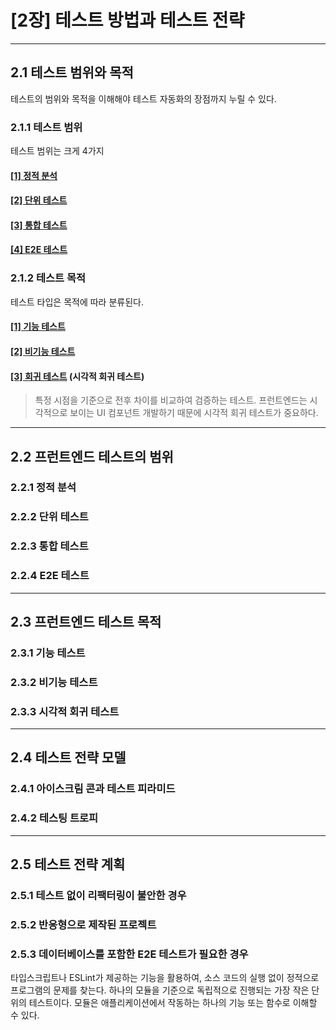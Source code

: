 # [2장] 테스트 방법과 테스트 전략

---

## 2.1 테스트 범위와 목적
테스트의 범위와 목적을 이해해야 테스트 자동화의 장점까지 누릴 수 있다.

### 2.1.1 테스트 범위
테스트 범위는 크게 4가지

#### [[1] 정적 분석](#221-정적-분석)
#### [[2] 단위 테스트](#222-단위-테스트)
#### [[3] 통합 테스트](#223-통합-테스트)
#### [[4] E2E 테스트](#224-E2E-테스트)

### 2.1.2 테스트 목적
테스트 타입은 목적에 따라 분류된다.

#### [[1] 기능 테스트](#231-기능-테스트)
#### [[2] 비기능 테스트](#232-비기능-테스트)
#### [[3] 회귀 테스트](#233-시각적-회귀-테스트) (시각적 회귀 테스트) 
>특정 시점을 기준으로 전후 차이를 비교하여 검증하는 테스트. 
프런트엔드는 시각적으로 보이는 UI 컴포넌트 개발하기 때문에 시각적 회귀 테스트가 중요하다.

---

## 2.2 프런트엔드 테스트의 범위

### 2.2.1 정적 분석
### 2.2.2 단위 테스트
### 2.2.3 통합 테스트
### 2.2.4 E2E 테스트

--- 

## 2.3 프런트엔드 테스트 목적

### 2.3.1 기능 테스트
### 2.3.2 비기능 테스트
### 2.3.3 시각적 회귀 테스트

---

## 2.4 테스트 전략 모델

### 2.4.1 아이스크림 콘과 테스트 피라미드
### 2.4.2 테스팅 트로피

---

## 2.5 테스트 전략 계획

### 2.5.1 테스트 없이 리팩터링이 불안한 경우
### 2.5.2 반응형으로 제작된 프로젝트
### 2.5.3 데이터베이스를 포함한 E2E 테스트가 필요한 경우





타입스크립트나 ESLint가 제공하는 기능을 활용하여, 소스 코드의 실행 없이 정적으로 프로그램의 문제를 찾는다.
하나의 모듈을 기준으로 독립적으로 진행되는 가장 작은 단위의 테스트이다. 모듈은 애플리케이션에서 작동하는 하나의 기능 또는 함수로 이해할 수 있다.
